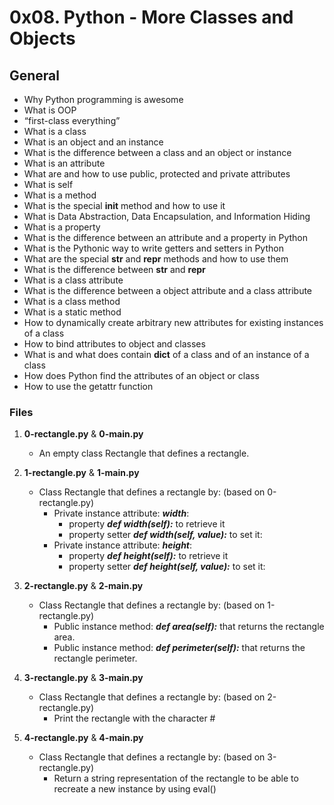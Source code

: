 # 0x08. Python - More Classes and Objects

## General
   - Why Python programming is awesome
   - What is OOP
   - “first-class everything”
   - What is a class
   - What is an object and an instance
   - What is the difference between a class and an object or instance
   - What is an attribute
   - What are and how to use public, protected and private attributes
   - What is self
   - What is a method
   - What is the special __init__ method and how to use it
   - What is Data Abstraction, Data Encapsulation, and Information Hiding
   - What is a property
   - What is the difference between an attribute and a property in Python
   - What is the Pythonic way to write getters and setters in Python
   - What are the special __str__ and __repr__ methods and how to use them
   - What is the difference between __str__ and __repr__
   - What is a class attribute
   - What is the difference between a object attribute and a class attribute
   - What is a class method
   - What is a static method
   - How to dynamically create arbitrary new attributes for existing instances of a class
   - How to bind attributes to object and classes
   - What is and what does contain __dict__ of a class and of an instance of a class
   - How does Python find the attributes of an object or class
   - How to use the getattr function

### Files
1. **0-rectangle.py** & **0-main.py**
   - An empty class Rectangle that defines a rectangle.

2. **1-rectangle.py** & **1-main.py**
   - Class Rectangle that defines a rectangle by: (based on 0-rectangle.py)
     - Private instance attribute: ***width***:
       - property ***def width(self):*** to retrieve it
       - property setter ***def width(self, value):*** to set it:
     - Private instance attribute: ***height***:
       - property ***def height(self):*** to retrieve it
       - property setter ***def height(self, value):*** to set it:
      

3. **2-rectangle.py** & **2-main.py**
   - Class Rectangle that defines a rectangle by: (based on 1-rectangle.py)
     - Public instance method: ***def area(self):*** that returns the rectangle area.
     - Public instance method: ***def perimeter(self):*** that returns the rectangle perimeter.

4. **3-rectangle.py** & **3-main.py**
   - Class Rectangle that defines a rectangle by: (based on 2-rectangle.py)
     - Print the rectangle with the character #

5. **4-rectangle.py** & **4-main.py**
   - Class Rectangle that defines a rectangle by: (based on 3-rectangle.py)
     - Return a string representation of the rectangle to be able to recreate a new instance by using eval()


